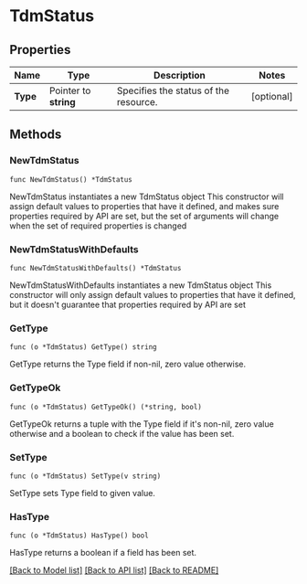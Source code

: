 # TdmStatus

## Properties

Name | Type | Description | Notes
------------ | ------------- | ------------- | -------------
**Type** | Pointer to **string** | Specifies the status of the resource. | [optional] 

## Methods

### NewTdmStatus

`func NewTdmStatus() *TdmStatus`

NewTdmStatus instantiates a new TdmStatus object
This constructor will assign default values to properties that have it defined,
and makes sure properties required by API are set, but the set of arguments
will change when the set of required properties is changed

### NewTdmStatusWithDefaults

`func NewTdmStatusWithDefaults() *TdmStatus`

NewTdmStatusWithDefaults instantiates a new TdmStatus object
This constructor will only assign default values to properties that have it defined,
but it doesn't guarantee that properties required by API are set

### GetType

`func (o *TdmStatus) GetType() string`

GetType returns the Type field if non-nil, zero value otherwise.

### GetTypeOk

`func (o *TdmStatus) GetTypeOk() (*string, bool)`

GetTypeOk returns a tuple with the Type field if it's non-nil, zero value otherwise
and a boolean to check if the value has been set.

### SetType

`func (o *TdmStatus) SetType(v string)`

SetType sets Type field to given value.

### HasType

`func (o *TdmStatus) HasType() bool`

HasType returns a boolean if a field has been set.


[[Back to Model list]](../README.md#documentation-for-models) [[Back to API list]](../README.md#documentation-for-api-endpoints) [[Back to README]](../README.md)


